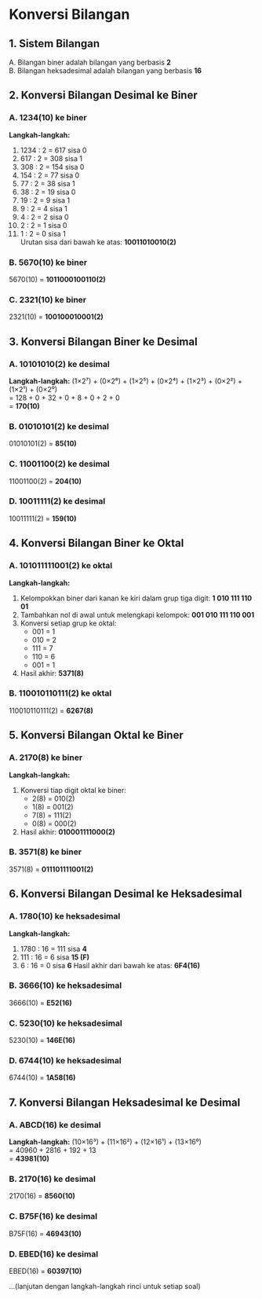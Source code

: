 # Konversi Bilangan

## 1. Sistem Bilangan
A. Bilangan biner adalah bilangan yang berbasis **2**  
B. Bilangan heksadesimal adalah bilangan yang berbasis **16**  

## 2. Konversi Bilangan Desimal ke Biner
### A. 1234(10) ke biner
**Langkah-langkah:**
1. 1234 : 2 = 617 sisa 0  
2. 617 : 2 = 308 sisa 1  
3. 308 : 2 = 154 sisa 0  
4. 154 : 2 = 77 sisa 0  
5. 77 : 2 = 38 sisa 1  
6. 38 : 2 = 19 sisa 0  
7. 19 : 2 = 9 sisa 1  
8. 9 : 2 = 4 sisa 1  
9. 4 : 2 = 2 sisa 0  
10. 2 : 2 = 1 sisa 0  
11. 1 : 2 = 0 sisa 1  
Urutan sisa dari bawah ke atas: **10011010010(2)**

### B. 5670(10) ke biner
5670(10) = **1011000100110(2)**  
### C. 2321(10) ke biner
2321(10) = **100100010001(2)**  

## 3. Konversi Bilangan Biner ke Desimal
### A. 10101010(2) ke desimal
**Langkah-langkah:**
(1×2⁷) + (0×2⁶) + (1×2⁵) + (0×2⁴) + (1×2³) + (0×2²) + (1×2¹) + (0×2⁰)  
= 128 + 0 + 32 + 0 + 8 + 0 + 2 + 0  
= **170(10)**  

### B. 01010101(2) ke desimal
01010101(2) = **85(10)**  
### C. 11001100(2) ke desimal
11001100(2) = **204(10)**  
### D. 10011111(2) ke desimal
10011111(2) = **159(10)**  

## 4. Konversi Bilangan Biner ke Oktal
### A. 101011111001(2) ke oktal
**Langkah-langkah:**
1. Kelompokkan biner dari kanan ke kiri dalam grup tiga digit: **1 010 111 110 01**
2. Tambahkan nol di awal untuk melengkapi kelompok: **001 010 111 110 001**
3. Konversi setiap grup ke oktal:
   - 001 = 1
   - 010 = 2
   - 111 = 7
   - 110 = 6
   - 001 = 1
4. Hasil akhir: **5371(8)**  

### B. 110010110111(2) ke oktal
110010110111(2) = **6267(8)**  

## 5. Konversi Bilangan Oktal ke Biner
### A. 2170(8) ke biner
**Langkah-langkah:**
1. Konversi tiap digit oktal ke biner:
   - 2(8) = 010(2)
   - 1(8) = 001(2)
   - 7(8) = 111(2)
   - 0(8) = 000(2)
2. Hasil akhir: **010001111000(2)**  

### B. 3571(8) ke biner
3571(8) = **011101111001(2)**  

## 6. Konversi Bilangan Desimal ke Heksadesimal
### A. 1780(10) ke heksadesimal
**Langkah-langkah:**
1. 1780 : 16 = 111 sisa **4**
2. 111 : 16 = 6 sisa **15 (F)**
3. 6 : 16 = 0 sisa **6**
Hasil akhir dari bawah ke atas: **6F4(16)**  

### B. 3666(10) ke heksadesimal
3666(10) = **E52(16)**  
### C. 5230(10) ke heksadesimal
5230(10) = **146E(16)**  
### D. 6744(10) ke heksadesimal
6744(10) = **1A58(16)**  

## 7. Konversi Bilangan Heksadesimal ke Desimal
### A. ABCD(16) ke desimal
**Langkah-langkah:**
(10×16³) + (11×16²) + (12×16¹) + (13×16⁰)  
= 40960 + 2816 + 192 + 13  
= **43981(10)**  

### B. 2170(16) ke desimal
2170(16) = **8560(10)**  
### C. B75F(16) ke desimal
B75F(16) = **46943(10)**  
### D. EBED(16) ke desimal
EBED(16) = **60397(10)**  

...(lanjutan dengan langkah-langkah rinci untuk setiap soal)
